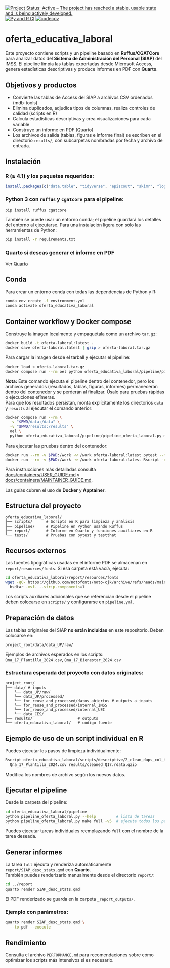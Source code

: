 [![Project Status: Active – The project has reached a stable, usable state and is being actively developed.](https://www.repostatus.org/badges/latest/active.svg)](https://www.repostatus.org/#active)
[![Py and R CI](https://github.com/antoniojbt/oferta_educativa_laboral/actions/workflows/ci-cd-py-r-combined.yaml/badge.svg)](https://github.com/antoniojbt/oferta_educativa_laboral/actions/workflows/ci-cd-py-r-combined.yaml)
[![codecov](https://codecov.io/gh/antoniojbt/oferta_educativa_laboral/graph/badge.svg?token=Z1CCVHIERZ)](https://codecov.io/gh/antoniojbt/oferta_educativa_laboral)

# oferta_educativa_laboral

Este proyecto contiene scripts y un pipeline basado en **Ruffus/CGATCore** para analizar datos del **Sistema de Administración del Personal (SIAP)** del IMSS.
El pipeline limpia las tablas exportadas desde Microsoft Access, genera estadísticas descriptivas y produce informes en PDF con **Quarto**.

## Objetivos y productos

- Convierte las tablas de Access del SIAP a archivos CSV ordenados (mdb-tools)
- Elimina duplicados, adjudica tipos de columnas, realiza controles de calidad (scripts en R)
- Calcula estadísticas descriptivas y crea visualizaciones para cada variable
- Construye un informe en PDF (Quarto)
- Los archivos de salida (tablas, figuras e informe final) se escriben en el directorio `results/`, con subcarpetas nombradas por fecha y archivo de entrada.

## Instalación

### R (≥ 4.1) y los paquetes requeridos:

```r
install.packages(c("data.table", "tidyverse", "episcout", "skimr", "log4r"))
```

### Python 3 con `ruffus` y `cgatcore` para el pipeline:

```bash
pip install ruffus cgatcore
```

También se puede usar un entorno conda; el pipeline guardará los detalles del entorno al ejecutarse. Para una instalación ligera con sólo las herramientas de Python:

```bash
pip install -r requirements.txt
```

### Quarto si deseas generar el informe en PDF

Ver [Quarto](https://quarto.org/docs/get-started/)

## Conda

Para crear un entorno conda con todas las dependencias de Python y R:

```bash
conda env create -f environment.yml
conda activate oferta_educativa_laboral
```

## Container workflow y Docker compose

Construye la imagen localmente y empaquétala como un archivo `tar.gz`:

```bash
docker build -t oferta-laboral:latest .
docker save oferta-laboral:latest | gzip > oferta-laboral.tar.gz
```

Para cargar la imagen desde el tarball y ejecutar el pipeline:

```bash
docker load < oferta-laboral.tar.gz
docker compose run --rm oel python oferta_educativa_laboral/pipeline/pipeline_oferta_laboral.py make full -v5
```

**Nota:** Este comando ejecuta el pipeline dentro del contenedor, pero los archivos generados (resultados, tablas, figuras, informes) permanecerán dentro del contenedor y se perderán al finalizar. Úsalo para pruebas rápidas o ejecuciones efímeras.  
Para que los resultados persistan, monta explícitamente los directorios `data` y
`results` al ejecutar el comando anterior:

```bash
docker compose run --rm \
  -v "$PWD/data:/data" \
  -v "$PWD/results:/results" \
  oel \
  python oferta_educativa_laboral/pipeline/pipeline_oferta_laboral.py make full -v5
```

Para ejecutar las pruebas dentro del contenedor:

```bash
docker run --rm -v $PWD:/work -w /work oferta-laboral:latest pytest --maxfail=1 --disable-warnings -q
docker run --rm -v $PWD:/work -w /work oferta-laboral:latest Rscript -e "devtools::test(reporter='summary')"
```

Para instrucciones más detalladas consulta [docs/containers/USER_GUIDE.md](docs/containers/USER_GUIDE.md) y [docs/containers/MAINTAINER_GUIDE.md](docs/containers/MAINTAINER_GUIDE.md).

Las guías cubren el uso de **Docker** y **Apptainer**.

## Estructura del proyecto

```
oferta_educativa_laboral/
├── scripts/      # Scripts en R para limpieza y análisis
├── pipeline/     # Pipeline en Python usando Ruffus
├── report/       # Informe en Quarto y funciones auxiliares en R
└── tests/        # Pruebas con pytest y testthat
```

## Recursos externos

Las fuentes tipográficas usadas en el informe PDF se almacenan en `report/resources/fonts`. Si esa carpeta está vacía, ejecuta:

```bash
cd oferta_educativa_laboral/report/resources/fonts
wget -qO- https://github.com/notofonts/noto-cjk/archive/refs/heads/main.zip | \
  bsdtar -xvf- --strip-components=1
```

Los scripts auxiliares adicionales que se referencian desde el pipeline deben colocarse en `scripts/` y configurarse en `pipeline.yml`.

## Preparación de datos

Las tablas originales del SIAP **no están incluidas** en este repositorio. Deben colocarse en:

```
project_root/data/data_UP/raw/
```

Ejemplos de archivos esperados en los scripts:  
`Qna_17_Plantilla_2024.csv`, `Qna_17_Bienestar_2024.csv`

### Estructura esperada del proyecto con datos originales:

```
project_root/
├── data/ # inputs
│   └── data_UP/raw/
│   └── data_UP/processed/
│   └── for_reuse_and_processed/datos_abiertos # outputs a inputs
│   └── for_reuse_and_processed/internal_IMSS
│   └── for_reuse_and_processed/internal_UEI
│   └── data_CES/
├── results/                    # outputs
└── oferta_educativa_laboral/   # código fuente
```

## Ejemplo de uso de un script individual en R

Puedes ejecutar los pasos de limpieza individualmente:

```bash
Rscript oferta_educativa_laboral/scripts/descriptive/2_clean_dups_col_types.R \
  Qna_17_Plantilla_2024.csv results/cleaned_Q17.rdata.gzip
```

Modifica los nombres de archivo según los nuevos datos.

## Ejecutar el pipeline

Desde la carpeta del pipeline:

```bash
cd oferta_educativa_laboral/pipeline
python pipeline_oferta_laboral.py --help         # lista de tareas
python pipeline_oferta_laboral.py make full -v5  # ejecuta todos los pasos
```

Puedes ejecutar tareas individuales reemplazando `full` con el nombre de la tarea deseada.

## Generar informes

La tarea `full` ejecuta y renderiza automáticamente `report/SIAP_desc_stats.qmd` con **Quarto**.  
También puedes renderizarlo manualmente desde el directorio `report/`:

```bash
cd ../report
quarto render SIAP_desc_stats.qmd
```

El PDF renderizado se guarda en la carpeta `_report_outputs/`.

### Ejemplo con parámetros:

```bash
quarto render SIAP_desc_stats.qmd \
  --to pdf --execute
```

## Rendimiento

Consulta el archivo `PERFORMANCE.md` para recomendaciones sobre cómo optimizar los scripts más intensivos si es necesario.
